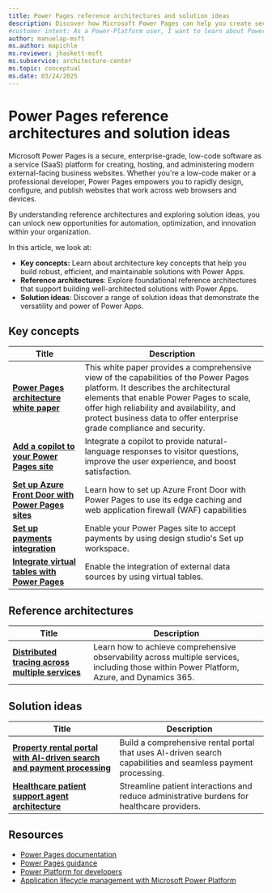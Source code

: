 ```yaml
---
title: Power Pages reference architectures and solution ideas
description: Discover how Microsoft Power Pages can help you create secure, enterprise-grade websites with low-code solutions. Learn about key concepts, reference architectures, and solution ideas.
#customer intent: As a Power-Platform user, I want to learn about Power Pages reference architectures so that I can build secure and efficient websites.
author: manuelap-msft
ms.author: mapichle
ms.reviewer: jhaskett-msft
ms.subservice: architecture-center
ms.topic: conceptual
ms.date: 03/24/2025
---
```


# Power Pages reference architectures and solution ideas

Microsoft Power Pages is a secure, enterprise-grade, low-code software as a service (SaaS) platform for creating, hosting, and administering modern external-facing business websites. Whether you're a low-code maker or a professional developer, Power Pages empowers you to rapidly design, configure, and publish websites that work across web browsers and devices.

By understanding reference architectures and exploring solution ideas, you can unlock new opportunities for automation, optimization, and innovation within your organization.

In this article, we look at:

- **Key concepts:** Learn about architecture key concepts that help you build robust, efficient, and maintainable solutions with Power Apps.
- **Reference architectures**: Explore foundational reference architectures that support building well-architected solutions with Power Apps.
- **Solution ideas**: Discover a range of solution ideas that demonstrate the versatility and power of Power Apps.

## Key concepts

| Title | Description |
| --- | --- |
| **[Power Pages architecture white paper](/power-pages/guidance/white-papers/architecture)** | This white paper provides a comprehensive view of the capabilities of the Power Pages platform. It describes the architectural elements that enable Power Pages to scale, offer high reliability and availability, and protect business data to offer enterprise grade compliance and security. |
| **[Add a copilot to your Power Pages site](/power-pages/getting-started/enable-chatbot)** | Integrate a copilot to provide natural-language responses to visitor questions, improve the user experience, and boost satisfaction. |
| **[Set up Azure Front Door with Power Pages sites](/power-pages/configure/azure-front-door)** | Learn how to set up Azure Front Door with Power Pages to use its edge caching and web application firewall (WAF) capabilities |
| **[Set up payments integration](/power-pages/admin/set-up-payments-integration)** | Enable your Power Pages site to accept payments by using design studio's Set up workspace. |
| **[Integrate virtual tables with Power Pages](/power-pages/configure/virtual-tables)** | Enable the integration of external data sources by using virtual tables. |

## Reference architectures

| Title | Description |
| --- | --- |
| **[Distributed tracing across multiple services](../reference-architectures/distributed-tracing.md)** | Learn how to achieve comprehensive observability across multiple services, including those within Power Platform, Azure, and Dynamics 365. |

## Solution ideas

| Title | Description |
| --- | --- |
| **[Property rental portal with AI-driven search and payment processing](../solution-ideas/agent-rental-portal.md)** | Build a comprehensive rental portal that uses AI-driven search capabilities and seamless payment processing. |
| **[Healthcare patient support agent architecture](../solution-ideas/agent-healthcare-patient-support.md)** | Streamline patient interactions and reduce administrative burdens for healthcare providers. |

## Resources

- [Power Pages documentation](/power-pages/)
- [Power Pages guidance](/power-pages/guidance/)
- [Power Platform for developers](/power-platform/developer/get-started)
- [Application lifecycle management with Microsoft Power Platform](/power-platform/alm/)
